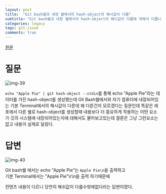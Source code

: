 ```yaml
---
layout: post
title:  "Git bash쉘과 내장 쉘에서의 hash-object의 해시값이 다름"
subtitle: "Git bash쉘과 내장 쉘에서의 hash-object의 해시값이 다름에 대해서 다룹니다."
categories: legacy
tags: git-issue
comments: true
---
```

[원문](https://stackoverflow.com/questions/42537612/different-hashes-when-using-git-hash-object-stdin-in-bash-and-cmd-shells)

# 질문

![img-39](https://user-images.githubusercontent.com/44861205/124295907-599c7280-db94-11eb-8346-7839c75f6708.png)

`echo "Apple Pie" | git hash-object --stdin`를 통해 echo "Apple Pie"라는 데이터를 가진 hash-object를 생성했는데 Git Bash쉘에서와 자기 컴퓨터에 내장되어있는 기본 Terminal에서의 해시값이 다른데 왜 다른건지 모르겠다는 질문인데 똑같은 레포에서 다른 쉘로 hash-object를 생성할때 내용보다 더 중요하게 작용하는 어떤 요소가 깃의 시스템에 내장되어있는지에 대해서도 물어보고있는데 결론은 그냥 그런요소는 없고 내용이 실제로 달랐다.

# 답변

![img-40](https://user-images.githubusercontent.com/44861205/124295918-5b663600-db94-11eb-9d06-db0cbf789963.png)


Git bash쉘 에서는 echo "Apple Pie"는 `Apple Pie\n`을 출력하고  
기본 Terminal에서는 "Apple Pie"\\r\\n을 출력 하기때문에

컨텐츠 내용이 다르니 당연히 해쉬값이 다를수밖에없다라는 답변이였다.